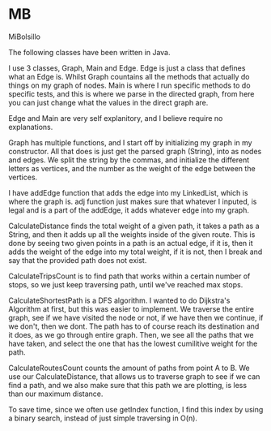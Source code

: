 # MB
MiBolsillo

The following classes have been written in Java.

I use 3 classes, Graph, Main and Edge. Edge is just a class that defines what an Edge is.
Whilst Graph countains all the methods that actually do things on my graph of nodes. 
Main is where I run specific methods to do specific tests, and this is where we parse in the directed graph, from here you can just change what the values in the direct graph are.

Edge and Main are very self explanitory, and I believe require no explanations.

Graph has multiple functions, and I start off by initializing my graph in my constructor. All that does is just get the parsed graph (String), into 
as nodes and edges. We split the string by the commas, and initialize the different letters as vertices, and the number as the weight of the edge between the vertices.

I have addEdge function that adds the edge into my LinkedList, which is where the graph is.
adj function just makes sure that whatever I inputed, is legal and is a part of the addEdge, it adds whatever edge into 
my graph.

CalculateDistance finds the total weight of a given path, it takes a path as a String, and then it adds up all the weights inside of the given route.
This is done by seeing two given points in a path is an actual edge, if it is, then it adds the weight of the edge into my total weight, if it is not,
then I break and say that the provided path does not exist.

CalculateTripsCount is to find path that works within a certain number of stops, so we just keep traversing path, until we've reached
max stops.

CalculateShortestPath is a DFS algorithm. I wanted to do Dijkstra's Algorithm at first, but this was easier to implement.
We traverse the entire graph, see if we have visited the node or not, if we have then we continue, if we don't, then we dont. 
The path has to of course reach its destination and it does, as we go through entire graph. Then,
we see all the paths that we have taken, and select the one that has the lowest cumilitive weight for the path.

CalculateRoutesCount counts the amount of paths from point A to B. We use our CalculateDistance, that allows us to traverse graph to
see if we can find a path, and we also make sure that this path we are plotting, is less than our maximum distance.

To save time, since we often use getIndex function, I find this index by using a binary search, instead of just simple traversing in O(n).
